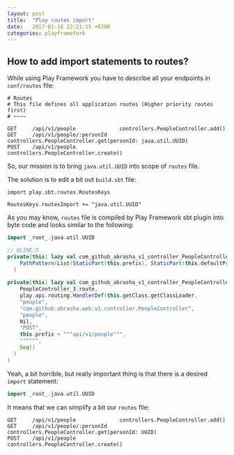 ```yaml
---
layout: post
title:  "Play routes import"
date:   2017-01-16 22:21:15 +0200
categories: playframefork
---
```


How to add import statements to routes?
---

While using Play Framework you have to describe all your endpoints in `conf/routes` file:

```play2htmlrouting
# Routes
# This file defines all application routes (Higher priority routes first)
# ~~~~

GET     /api/v1/people              controllers.PeopleController.add()
GET     /api/v1/people/:personId    controllers.PeopleController.get(personId: java.util.UUID)
POST    /api/v1/people              controllers.PeopleController.create()
```

So, our mission is to bring `java.util.UUID` into scope of `routes` file.

The solution is to edit a bit out `build.sbt` file: 

```sbtshell
import play.sbt.routes.RoutesKeys

RoutesKeys.routesImport += "java.util.UUID"
```

As you may know, `routes` file is compiled by Play Framework sbt plugin into byte code and looks similar to the following:


```scala
import _root_.java.util.UUID

// @LINE:5
private[this] lazy val com_github_abrasha_v1_controller_PeopleController_route0_route = Route("POST",
    PathPattern(List(StaticPart(this.prefix), StaticPart(this.defaultPrefix), StaticPart("api/v1/people")))
  )
  
private[this] lazy val com_github_abrasha_v1_controller_PeopleController_route0_route_invoker = createInvoker(
    PeopleController_3.route,
    play.api.routing.HandlerDef(this.getClass.getClassLoader,
    "people",
    "com.github.abrasha.web.v1.controller.PeopleController",
    "people",
    Nil,
    "POST",
    this.prefix + """api/v1/people""",
    """""",
    Seq()
  )
)
```

Yeah, a bit horrible, but really important thing is that there is a desired `import` statement:
```scala
import _root_.java.util.UUID
```

It means that we can simplify a bit our `routes` file:
```play2htmlrouting
GET     /api/v1/people              controllers.PeopleController.add()
GET     /api/v1/people/:personId    controllers.PeopleController.get(personId: UUID)
POST    /api/v1/people              controllers.PeopleController.create()
```
